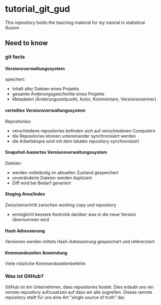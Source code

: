 # tutorial_git_gud
This repository holds the teaching material for my tutorial in statistical illusion

## Need to know

### git facts

#### Versionsverwaltungssystem

speichert:
- Inhalt aller Dateien eines Projekts
- gesamte Änderungsgeschichte eines Projekts
- Metadaten (Änderungszeitpunkt, Autor, Kommentare, Versionsnummer)

#### verteiltes Versionsverwaltungssystem

Repositories:
- verschiedene repositories befinden sich auf verschiedenen Computern
- die Repositories können untereinander synchronisiert werden
- die Arbeitskopie wird mit dem lokalen repository synchronisiert

#### Snapshot-basiertes Versionsverwaltungssystem

Dateien:
- werden vollständig im aktuellen Zustand gespeichert
- unveränderte Dateien werden dupliziert
- Diff wird bei Bedarf generiert

#### Staging Area/Index

Zwischenschritt zwischen working copy und repository
- ermöglicht bessere Kontrolle darüber was in die neue Version übernommen wird

#### Hash Adressierung

Versionen werden mittels Hash-Adressierung gespeichert und referenziert

#### Kommandozeilen Anwendung

Viele nützliche Kommandozeilenbefehle

### Was ist GitHub?

GitHub ist ein Unternehmen, dass repositories hostet.
Dies erlaubt uns ein remote repository aufzusetzen auf dass wir alle zugreifen.
Dieses remote repository stellt für uns eine Art "single source of truth" dar.